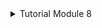 <details>
<summary>Tutorial Module 8</summary>

1. what is _**amqp**_?
   
    AMQP stands for Advanced Message Queuing Protocol. It's an open standard for messaging middleware that enables systems to communicate with each other asynchronously by sending and receiving messages. 

    AMQP provides a framework for message-oriented middleware that allows applications to communicate with each other reliably, regardless of the underlying platform or programming language. It defines a set of rules and formats for how messages should be structured, transmitted, and managed between sender and receiver systems.

    In the provided code snippet, AMQP is being used to set up a message queue listener for handling messages related to user creation events. This allows for decoupling the components of a system, enabling asynchronous communication and scalability.

2. what it means? guest:guest@localhost:5672 , what is the first _**guest**_, and what is the second _**guest**_, and what is _**localhost:5672**_ is for?

    In the provided code, guest:guest@localhost:5672 is a Uniform Resource Identifier (URI) representing the connection details for the AMQP (Advanced Message Queuing Protocol) server.

    Let's break it down:

    - _**guest:guest**_: The first  _**guest**_ is the username, and the second  _**guest**_ is the password. In AMQP,  _**guest**_ is often used as default credentials for testing and development purposes. However, in production environments, it's important to use secure and unique credentials.

    -  _**localhost:5672**_: "localhost" refers to the hostname or IP address of the AMQP server, in this case, it's the same machine where the code is running. 5672 is the default port number for AMQP connections. So, _**localhost:5672**_ specifies that the AMQP server is running on the local machine, and the communication should happen through port 5672.

    So, in summary, guest:guest@localhost:5672 specifies the username, password, hostname, and port of the AMQP server that the code will connect to.

![Screenshot of running code on console and delayed spike on RabbitMQ](https://i.ibb.co/rGJgTrz/gambar-2024-04-18-175549622.png)

The total number of queues in RabbitMQ is determined by several factors, including the configuration of the message broker, the number of bindings, and the behavior of the publisher and subscriber applications.

Here are some reasons why the total number of queues might differ between your machine (with 2 queues) and another machine (with 20 queues):

1. **Bindings**: Each queue in RabbitMQ is typically bound to one or more exchanges. If there are more bindings on the other machine, it could result in more queues being created.

2. **Subscriber Behavior**: The behavior of the subscriber application can influence the creation of queues. In your case, the subscriber application has a delay of 10 milliseconds (`thread::sleep(ten_millis);`) before processing each message. During this delay, messages might accumulate in RabbitMQ, potentially leading to the creation of additional queues if they are not processed quickly enough.

3. **Message Volume**: The volume of messages being published and consumed can impact the creation of queues. If there are more messages being published or consumed on the other machine, it might lead to the creation of additional queues to handle the workload.

4. **Configuration Differences**: Differences in RabbitMQ configuration between your machine and the other machine, such as queue TTL (Time-To-Live) settings or queue auto-delete behavior, could result in different queue creation behavior.

5. **Other Applications**: There might be other applications or components interacting with RabbitMQ on the other machine, leading to the creation of additional queues for different purposes.

To determine the exact reason for the difference in the total number of queues between your machine and the other machine, it would be necessary to inspect the RabbitMQ configuration, monitor the message flow, and analyze the behavior of all interacting applications.

![Screenshot of three running subscribers](https://i.ibb.co/71L8Wkc/Screenshot-46.png)
![Screenshot of RabbitMQ responding to three running subscribers](https://i.ibb.co/G9Fv0qJ/gambar-2024-04-18-180552767.png)

The reason why running three subscribers with a delay of 10ms each might appear faster than running one subscriber with the same delay is due to concurrency and parallelism.

When you have three subscribers running concurrently, each handling messages with a delay of 10ms, they can process messages in parallel. This means that while one subscriber is waiting for the delay, the other two subscribers can continue processing messages. As a result, the overall time to process all messages might be shorter compared to a single subscriber handling messages sequentially.

In contrast, when you have only one subscriber running, it has to handle all messages sequentially, one after the other, with each message introducing a delay of 10ms. This can lead to a longer total processing time because each message must wait for the previous one to finish processing before it can be handled.

Regarding the code improvement, there's nothing particularly inefficient in the provided code snippets for the publisher and subscriber. However, there are a few suggestions for improvement:

1. **Concurrency**: If your system can benefit from concurrent processing, you might consider implementing concurrency in your subscriber code using threads or asynchronous programming. This way, you can handle multiple messages concurrently, potentially improving performance.

2. **Error Handling**: Ensure robust error handling in both the publisher and subscriber code to handle potential failures gracefully and prevent message loss or system instability.

3. **Logging**: Consider using a logging framework to log messages and errors instead of directly printing to the console. This provides better control over log levels, formatting, and output destinations.

4. **Configuration**: Make sure your RabbitMQ server is properly configured for optimal performance and reliability, considering factors such as queue settings, message persistence, and clustering if applicable.

By optimizing these aspects of your code and configuration, you can potentially improve the overall performance and reliability of your messaging system.

</details>
